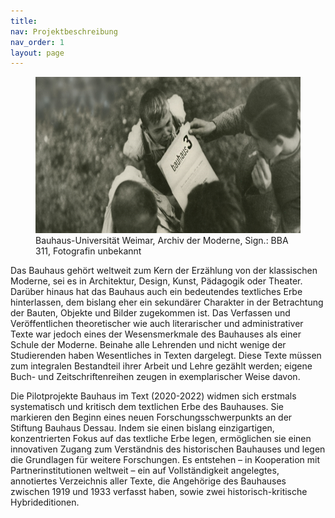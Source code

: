```yaml
---
title: 
nav: Projektbeschreibung
nav_order: 1
layout: page
---
```

<figure>
     <a class="image-link"><img src="Kostufra_Startseite_AdM Weimar_cut.png" data-image-ext="png" width="700" height="250" /></a>
      <figcaption class="figure-caption text">Bauhaus-Universität Weimar, 
      Archiv der Moderne, Sign.: BBA 311, Fotografin unbekannt</figcaption>
</figure>

Das Bauhaus gehört weltweit zum Kern der Erzählung von der klassischen Moderne, 
sei es in Architektur, Design, Kunst, Pädagogik oder Theater. Darüber hinaus hat das 
Bauhaus auch ein bedeutendes textliches Erbe hinterlassen, dem bislang eher ein 
sekundärer Charakter in der Betrachtung der Bauten, Objekte und Bilder zugekommen ist. 
Das Verfassen und Veröffentlichen theoretischer wie auch literarischer und 
administrativer Texte war jedoch eines der Wesensmerkmale des Bauhauses als einer 
Schule der Moderne. Beinahe alle Lehrenden und nicht wenige der Studierenden haben 
Wesentliches in Texten dargelegt. Diese Texte müssen zum integralen Bestandteil ihrer 
Arbeit und Lehre gezählt werden; eigene Buch- und Zeitschriftenreihen zeugen in 
exemplarischer Weise davon.

Die Pilotprojekte Bauhaus im Text (2020-2022) widmen sich erstmals systematisch 
und kritisch dem textlichen Erbe des Bauhauses. Sie markieren den Beginn eines 
neuen Forschungsschwerpunkts an der Stiftung Bauhaus Dessau. Indem sie einen bislang 
einzigartigen, konzentrierten Fokus auf das textliche Erbe legen, ermöglichen sie 
einen innovativen Zugang zum Verständnis des historischen Bauhauses und legen die 
Grundlagen für weitere Forschungen. Es entstehen – in Kooperation mit 
Partnerinstitutionen weltweit – ein auf Vollständigkeit angelegtes, annotiertes 
Verzeichnis aller Texte, die Angehörige des Bauhauses zwischen 1919 und 1933 verfasst 
haben, sowie zwei historisch-kritische Hybrideditionen.
